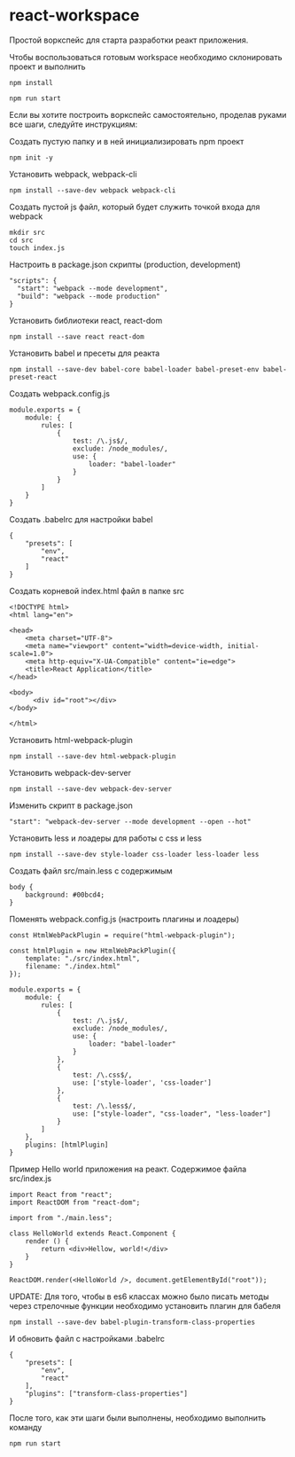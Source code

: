 # react-workspace
Простой воркспейс для старта разработки реакт приложения.

Чтобы воспользоваться готовым workspace необходимо склонировать проект и выполнить
```
npm install

npm run start
```

Если вы хотите построить воркспейс самостоятельно, проделав руками все шаги, следуйте инструкциям:

Создать пустую папку и в ней инициализировать npm проект
```
npm init -y
```

Установить webpack, webpack-cli
```
npm install --save-dev webpack webpack-cli
```

Создать пустой js файл, который будет служить точкой входа для webpack
```
mkdir src
cd src
touch index.js
```

Настроить в package.json скрипты (production, development)
```
"scripts": {
  "start": "webpack --mode development",
  "build": "webpack --mode production"
}
```
Установить библиотеки react, react-dom
```
npm install --save react react-dom
```

Установить babel и пресеты для реакта
```
npm install --save-dev babel-core babel-loader babel-preset-env babel-preset-react
```

Создать webpack.config.js
```
module.exports = {
    module: {
        rules: [
            {
                test: /\.js$/,
                exclude: /node_modules/,
                use: {
                    loader: "babel-loader"
                }
            }          
        ]
    }
}
```
Создать .babelrc для настройки babel
```
{
    "presets": [
        "env",
        "react"
    ]
}
```

Создать корневой index.html файл в папке src
```
<!DOCTYPE html>
<html lang="en">

<head>
    <meta charset="UTF-8">
    <meta name="viewport" content="width=device-width, initial-scale=1.0">
    <meta http-equiv="X-UA-Compatible" content="ie=edge">
    <title>React Application</title>    
</head>

<body>
      <div id="root"></div>
</body>

</html>
```

Установить html-webpack-plugin
```
npm install --save-dev html-webpack-plugin
```

Установить webpack-dev-server
```
npm install --save-dev webpack-dev-server
```

Изменить скрипт в package.json
```
"start": "webpack-dev-server --mode development --open --hot"
```

Установить less и лоадеры для работы с css и less
```
npm install --save-dev style-loader css-loader less-loader less
```

Создать файл src/main.less с содержимым 
```
body {
    background: #00bcd4;
}
```

Поменять webpack.config.js (настроить плагины и лоадеры)
```
const HtmlWebPackPlugin = require("html-webpack-plugin");

const htmlPlugin = new HtmlWebPackPlugin({
    template: "./src/index.html",
    filename: "./index.html"
});

module.exports = {
    module: {
        rules: [
            {
                test: /\.js$/,
                exclude: /node_modules/,
                use: {
                    loader: "babel-loader"
                }
            }, 
            {
                test: /\.css$/,
                use: ['style-loader', 'css-loader']
            },
            {
                test: /\.less$/,
                use: ["style-loader", "css-loader", "less-loader"]
            }
        ]
    },
    plugins: [htmlPlugin]
}
```

Пример Hello world приложения на реакт. Содержимое файла src/index.js
```
import React from "react";
import ReactDOM from "react-dom";

import from "./main.less";

class HelloWorld extends React.Component {
    render () {
        return <div>Hellow, world!</div>
    }
}

ReactDOM.render(<HelloWorld />, document.getElementById("root"));
```

UPDATE: Для того, чтобы в es6 классах можно было писать методы через стрелочные функции необходимо установить плагин для бабеля
```
npm install --save-dev babel-plugin-transform-class-properties
```

И обновить файл с настройками .babelrc
```
{
    "presets": [
        "env",
        "react"
    ],
    "plugins": ["transform-class-properties"]
}
```

После того, как эти шаги были выполнены, необходимо выполнить команду
```
npm run start
```
